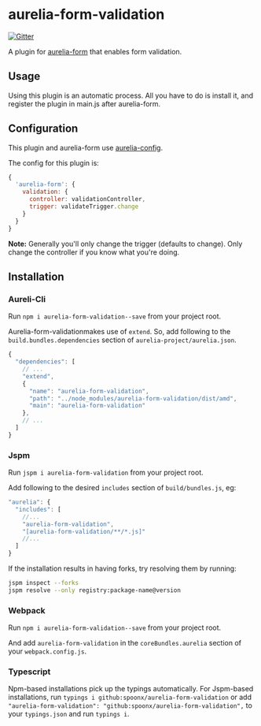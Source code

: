 # aurelia-form-validation

[![Gitter](https://img.shields.io/gitter/room/nwjs/nw.js.svg?maxAge=2592000?style=plastic)](https://gitter.im/SpoonX/Dev)

A plugin for [aurelia-form](https://aurelia-form.spoonx.org) that enables form validation.

## Usage
Using this plugin is an automatic process.
All you have to do is install it, and register the plugin in main.js after aurelia-form.

## Configuration
This plugin and aurelia-form use [aurelia-config](https://aurelia-config.spoonx.org/).

The config for this plugin is:

```js
{
  'aurelia-form': {
    validation: {
      controller: validationController,
      trigger: validateTrigger.change
    }
  }
}
```

**Note:** Generally you'll only change the trigger (defaults to change).
Only change the controller if you know what you're doing. 

## Installation

### Aureli-Cli

Run `npm i aurelia-form-validation--save` from your project root.

Aurelia-form-validationmakes use of `extend`. So, add following to the `build.bundles.dependencies` section of `aurelia-project/aurelia.json`.

```js
{
  "dependencies": [
    // ...
    "extend",
    {
      "name": "aurelia-form-validation",
      "path": "../node_modules/aurelia-form-validation/dist/amd",
      "main": "aurelia-form-validation"
    },
    // ...
  ]
}
```

### Jspm

Run `jspm i aurelia-form-validation` from your project root.

Add following to the desired `includes` section of `build/bundles.js`, eg:

```js
"aurelia": {
  "includes": [
    //...
    "aurelia-form-validation",
    "[aurelia-form-validation/**/*.js]"
    //...
  ]
}
```

If the installation results in having forks, try resolving them by running:

```sh
jspm inspect --forks
jspm resolve --only registry:package-name@version
```

### Webpack

Run `npm i aurelia-form-validation--save` from your project root.

And add `aurelia-form-validation` in the `coreBundles.aurelia` section of your `webpack.config.js`.

### Typescript

Npm-based installations pick up the typings automatically.
For Jspm-based installations, run `typings i github:spoonx/aurelia-form-validation` or add `"aurelia-form-validation": "github:spoonx/aurelia-form-validation",` to your `typings.json` and run `typings i`.
